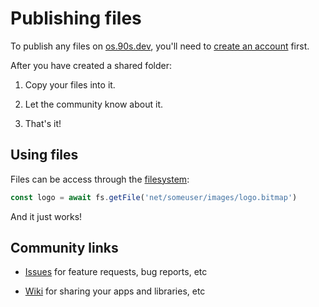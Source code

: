# Publishing files

To publish any files on [os.90s.dev](${OSHOST}),
you'll need to [create an account](creating-an-account.md#creating-an-account) first.

After you have created a shared folder:

1. Copy your files into it.

2. Let the community know about it.

3. That's it!

## Using files

Files can be access through the [filesystem](../guides/filesystem.md#filesystem):

```ts
const logo = await fs.getFile('net/someuser/images/logo.bitmap')
```

And it just works!


## Community links

- [Issues](https://github.com/ppl-90s-dev/ppl/issues) for feature requests, bug reports, etc

- [Wiki](https://github.com/ppl-90s-dev/ppl/wiki) for sharing your apps and libraries, etc
